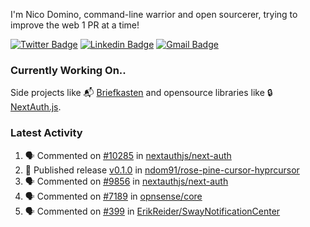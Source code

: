 
I'm Nico Domino, command-line warrior and open sourcerer, trying to improve the web 1 PR at a time!

[![Twitter Badge](https://img.shields.io/badge/-@ndom91-1ca0f1?style=flat-square&labelColor=1ca0f1&logo=twitter&logoColor=white&link=https://twitter.com/ndom91)](https://twitter.com/ndom91) [![Linkedin Badge](https://img.shields.io/badge/-ndom91-blue?style=flat-square&logo=Linkedin&logoColor=white&link=https://www.linkedin.com/in/ndom91/)](https://www.linkedin.com/in/ndom91/) [![Gmail Badge](https://img.shields.io/badge/-yo@ndo.dev-c14438?style=flat-square&logo=mail.ru&logoColor=white&link=mailto:yo@ndo.dev)](mailto:yo@ndo.dev)

### Currently Working On..

Side projects like 📬 [Briefkasten](https://briefkastenhq.com) and opensource libraries like 🔒 [NextAuth.js](https://github.com/nextauthjs/next-auth).

<!--START_SECTION_PROFILE_VIEWS:readme-info-->
<!--END_SECTION_PROFILE_VIEWS:readme-info-->

<!--START_SECTION_DAILY_COMMIT:readme-info-->
<!--END_SECTION_DAILY_COMMIT:readme-info-->

<!--START_SECTION_WEEKLY_COMMIT:readme-info-->
<!--END_SECTION_WEEKLY_COMMIT:readme-info-->

### Latest Activity

<!--START_SECTION:activity-->
1. 🗣 Commented on [#10285](https://github.com/nextauthjs/next-auth/pull/10285#issuecomment-1991979898) in [nextauthjs/next-auth](https://github.com/nextauthjs/next-auth)
2. 🚀 Published release [v0.1.0](https://github.com/ndom91/rose-pine-cursor-hyprcursor/releases/tag/v0.1.0) in [ndom91/rose-pine-cursor-hyprcursor](https://github.com/ndom91/rose-pine-cursor-hyprcursor)
3. 🗣 Commented on [#9856](https://github.com/nextauthjs/next-auth/pull/9856#issuecomment-1988844710) in [nextauthjs/next-auth](https://github.com/nextauthjs/next-auth)
4. 🗣 Commented on [#7189](https://github.com/opnsense/core/issues/7189#issuecomment-1988511584) in [opnsense/core](https://github.com/opnsense/core)
5. 🗣 Commented on [#399](https://github.com/ErikReider/SwayNotificationCenter/issues/399#issuecomment-1987281077) in [ErikReider/SwayNotificationCenter](https://github.com/ErikReider/SwayNotificationCenter)
<!--END_SECTION:activity-->
